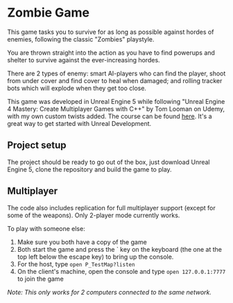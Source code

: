 # Zombie Game
This game tasks you to survive for as long as possible against hordes of enemies, following the classic "Zombies" playstyle.

You are thrown straight into the action as you have to find powerups and shelter to survive against the ever-increasing hordes.

There are 2 types of enemy: smart AI-players who can find the player, shoot from under cover and find cover to heal when damaged; and rolling tracker bots which will explode when they get too close.

This game was developed in Unreal Engine 5 while following "Unreal Engine 4 Mastery: Create Multiplayer Games with C++" by Tom Looman on Udemy, with my own custom twists added. The course can be found [here](https://www.udemy.com/course/unrealengine-cpp/). It's a great way to get started with Unreal Development.

## Project setup
The project should be ready to go out of the box, just download Unreal Engine 5, clone the repository and build the game to play.

## Multiplayer
The code also includes replication for full multiplayer support (except for some of the weapons). Only 2-player mode currently works.

To play with someone else: 
1. Make sure you both have a copy of the game 
2. Both start the game and press the \` key on the keyboard (the one at the top left below the escape key) to bring up the console. 
3. For the host, type `open P_TestMap?listen`
4. On the client's machine, open the console and type `open 127.0.0.1:7777` to join the game

*Note: This only works for 2 computers connected to the same network.* 
